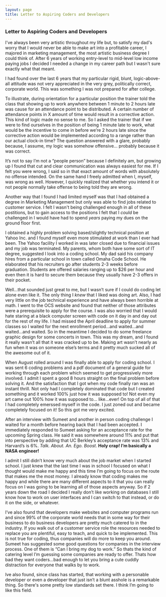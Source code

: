 ```yaml
---
layout: page
title: Letter to Aspiring Coders and Developers
---
```

<h3>Letter to Aspiring Coders and Developers</h3>


I've always been very artistic throughout my life but, to satisfy my dad's worry that I would never be able to make art into a profitable career, I majored in marketing management, the most artistic business degree I could think of.  After 6 years of working entry-level to mid-level low income paying jobs I decided I needed a change in my career path but I wasn't sure exactly what that meant.  

I had found over the last 6 years that my particular rigid, blunt, logic-above-all attitude was not very appreciated in the very grey, politically correct, corporate world. This was something I was not prepared for after college.

To illustrate, during orientation for a particular position the trainer told the class that showing up to work anywhere between 1 minute to 2 hours late was cause for an attendance point to be distributed.  A certain number of attendance points in X amount of time would result in a corrective action.  This kind of logic made no sense to me.  So I asked the trainer that if we were to find ourselves in the position of being 1 minute late to work, what would be the incentive to come in before we’re 2 hours late since the corrective action would be implemented according to a range rather than our actual clock-in time? The question answered with a glare, probably because, I assume, my logic was somehow offensive… probably because it was correct.

It’s not to say I’m not a “people person” because I definitely am, but growing up I found that cut and clear communication was always easiest for me. If I felt you were wrong, I said so in that exact amount of words with absolutely no offense intended.  On the same hand I freely admitted when I, myself, was wrong as well. However, I quickly realized that whether you intend it or not people normally take offense to being told they are wrong. 

Another way that I found I had limited myself was that I had obtained a degree in Marketing Management but only was able to find jobs related to customer service. I felt I wasn't being challenged enough in all of these postitions, but to gain access to the positions I felt that I _could_ be challenged in I would have had to spend _years_ paying my dues on the ground floor first. 

I obtained a highly problem solving based/slightly technical position at Yahoo Inc. and I found myself even more stimulated at work than I ever had been.  The Yahoo facility I worked in was later closed due to financial issues and my job was terminated. My parents, whom both have some sort of IT degree, suggested I look into a coding school.  My dad said his company hires from a particular school in town called Omaha Code School.  He elaborated that his recruiters go after students 2-3 weeks before graduation. Students are offered salaries ranging up to $26 per hour and even then it is hard to secure them because they usually have 2-3 offers in their pocket.  

Well…that sounded just great to me, but I wasn’t sure if I could do coding let alone even like it. The only thing I _knew_ that I liked was doing art. Also, I had very little on the job technical experience and have always been horrible at math. I went to the OCS website and found that neither of those attributes were a prerequisite to apply for the course.  I was also worried that I would hate staring at a black computer screen with code on it day in and day out for the rest of my life.  I had missed the April deadline to apply for summer classes so I waited for the next enrollment period…and waited…and waited…and waited.  So in the meantime I decided to do some freelance graphic design for some concerts in town. This was my dream, and I found it really wasn’t all that it was cracked up to be.  Making art wasn’t nearly as fun when it was on someone else’s terms and it pretty much sucked all of the awesome out of it. 

When August rolled around I was finally able to apply for coding school. I was sent 6 coding problems and a pdf document of a general guide for working through each problem which seemed to get progressively more involved.  I admit I spent a good 8 hours straight on the final problem before solving it.  And the satisfaction that I got when my code finally ran was an instant thrill.  Not only had I completely dominated that code but I created something and it worked 100% just how it was supposed to! Not even my art came out 100% how it was supposed to… like…ever! On top of all of that I had completely emerssed myself in the code. I just zoned out and became completely focused on it! So this got me very excited.  

After an interview with Sumeet and another in person coding challenge I waited for a month before hearing back that I had been accepted.  I immediately responded to Sumeet asking for an acceptance rate for the upcoming Spring class. He said it was somewhere around 11% and put that into perspective by adding that UC Berkley’s acceptance rate was 13% and Harvard’s is 6%.  _Talk. About. An. Ego. Boost_.  **Holy crap! I’m basically a NASA engineer!**  

I admit I still didn’t know very much about the job market when I started school.  I just knew that the last time I was in school I focused on what I thought would make me happy and this time I’m going to focus on the route that makes me the most money. I already know that coding makes me happy and while there are many different aspects to it that you can really focus on I was going to be learning all of those aspects anyway.  So if 2 years down the road I decided I really don’t like working on databases I still know how to work on user interfaces and I can switch to that instead, or do it on the side, or whatever.  

I’ve also found that developers make websites and computer programs run and since 99% of the corporate world needs that in some way for their business to do business developers are pretty much catered to in the industry.  If you walk out of a customer service role the resources needed to replace you are plentiful, easy to teach, and quick to be implemented.  This is not true for coding, thus companies will do more to keep you around.  Sumeet has suggested some good questions for companies in the interview process. One of them is “Can I bring my dog to work.”  So thats the kind of catering level I’m guessing some companies are ready to offer.  Thats how bad they want coders…bad enough to let you bring a cute cuddly distraction for everyone that walks by to work.  

Ive also found, since class has started, that working with a personable developer or even a developer that just isn’t a blunt asshole is a remarkable thing.  So there's some pretty low standards set there. I think I’m going to like this field. 